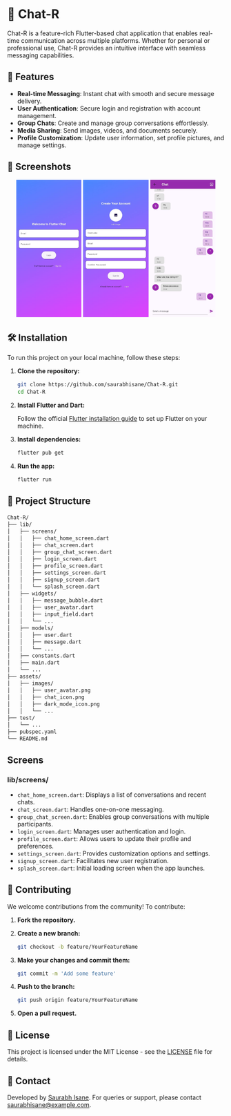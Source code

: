 # 💬 Chat-R

Chat-R is a feature-rich Flutter-based chat application that enables real-time communication across multiple platforms. Whether for personal or professional use, Chat-R provides an intuitive interface with seamless messaging capabilities.

## 🚀 Features

- **Real-time Messaging**: Instant chat with smooth and secure message delivery.
- **User Authentication**: Secure login and registration with account management.
- **Group Chats**: Create and manage group conversations effortlessly.
- **Media Sharing**: Send images, videos, and documents securely.
- **Profile Customization**: Update user information, set profile pictures, and manage settings.


## 📸 Screenshots

<p align="center">
  <img src="assets/WhatsApp Image 2025-02-04 at 23.36.23_a8213261.jpg" width="30%" alt="Login Screen">
  <img src="assets/WhatsApp Image 2025-02-04 at 23.36.22_185db488.jpg" width="30%" alt="Sign-Up Screen">
  <img src="assets/WhatsApp Image 2025-02-04 at 23.36.23_1a14dc7e.jpg" width="30%" alt="Group Chat Screen">
</p>

## 🛠 Installation

To run this project on your local machine, follow these steps:

1. **Clone the repository:**

    ```sh
    git clone https://github.com/saurabhisane/Chat-R.git
    cd Chat-R
    ```

2. **Install Flutter and Dart:**

    Follow the official [Flutter installation guide](https://flutter.dev/docs/get-started/install) to set up Flutter on your machine.

3. **Install dependencies:**

    ```sh
    flutter pub get
    ```

4. **Run the app:**

    ```sh
    flutter run
    ```

## 📂 Project Structure

```plaintext
Chat-R/
├── lib/
│   ├── screens/
│   │   ├── chat_home_screen.dart
│   │   ├── chat_screen.dart
│   │   ├── group_chat_screen.dart
│   │   ├── login_screen.dart
│   │   ├── profile_screen.dart
│   │   ├── settings_screen.dart
│   │   ├── signup_screen.dart
│   │   └── splash_screen.dart
│   ├── widgets/
│   │   ├── message_bubble.dart
│   │   ├── user_avatar.dart
│   │   ├── input_field.dart
│   │   └── ...
│   ├── models/
│   │   ├── user.dart
│   │   ├── message.dart
│   │   └── ...
│   ├── constants.dart
│   ├── main.dart
│   └── ...
├── assets/
│   ├── images/
│   │   ├── user_avatar.png
│   │   ├── chat_icon.png
│   │   ├── dark_mode_icon.png
│   │   └── ...
├── test/
│   └── ...
├── pubspec.yaml
└── README.md
```

## Screens

### lib/screens/

- `chat_home_screen.dart`: Displays a list of conversations and recent chats.
- `chat_screen.dart`: Handles one-on-one messaging.
- `group_chat_screen.dart`: Enables group conversations with multiple participants.
- `login_screen.dart`: Manages user authentication and login.
- `profile_screen.dart`: Allows users to update their profile and preferences.
- `settings_screen.dart`: Provides customization options and settings.
- `signup_screen.dart`: Facilitates new user registration.
- `splash_screen.dart`: Initial loading screen when the app launches.

## 🤝 Contributing

We welcome contributions from the community! To contribute:

1. **Fork the repository.**
2. **Create a new branch:**

    ```sh
    git checkout -b feature/YourFeatureName
    ```

3. **Make your changes and commit them:**

    ```sh
    git commit -m 'Add some feature'
    ```

4. **Push to the branch:**

    ```sh
    git push origin feature/YourFeatureName
    ```

5. **Open a pull request.**

## 📜 License

This project is licensed under the MIT License - see the [LICENSE](LICENSE) file for details.

## 📧 Contact

Developed by [Saurabh Isane](https://github.com/saurabhisane). For queries or support, please contact [saurabhisane@example.com](mailto:saurabhisane@example.com).
